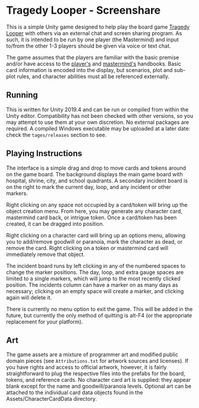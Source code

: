# Tragedy Looper - Screenshare

This is a simple Unity game designed to help play the board game [Tragedy Looper](https://boardgamegeek.com/boardgame/148319/tragedy-looper) with others via an external chat and screen sharing program.  As such, it is intended to be run by one player (the Mastermind) and input to/from the other 1-3 players should be given via voice or text chat.  

The game assumes that the players are familiar with the basic premise and/or have access to the [player's](https://images.zmangames.com/filer_public/bc/e8/bce8e73f-d200-4a9f-be90-b3c59b8bb330/zm7470_tragedy_looper_rules.pdf) and [mastermind's](https://tesera.ru/images/items/456060/Tragedy_Looper_Masterbook.pdf) handbooks.  Basic card information is encoded into the display, but scenarios, plot and sub-plot rules, and character abilities must all be referenced externally.

## Running
This is written for Unity 2019.4 and can be run or compiled from within the Unity editor.  Compatibility has not been checked with other versions, so you may attempt to use them at your own discretion.  No external packages are required.  A compiled Windows executable may be uploaded at a later date: check the `tages/releases` section to see.  

## Playing Instructions
The interface is a simple drag and drop to move cards and tokens around on the game board.  The background displays the main game board with hospital, shrine, city, and school quadrants.  A secondary incident board is on the right to mark the current day, loop, and any incident or other markers.  

Right clicking on any space not occupied by a card/token will bring up the object creation menu.  From here, you may generate any character card, mastermind card back, or intrigue token.  Once a card/token has been created, it can be dragged into position.  

Right clicking on a character card will bring up an options menu, allowing you to add/remove goodwill or paranoia, mark the character as dead, or remove the card.  Right clicking on a token or mastermind card will immediately remove that object.  

The incident board runs by left clicking in any of the numbered spaces to change the marker positions.  The day, loop, and extra gauge spaces are limited to a single markers, which will jump to the most recently clicked position.  The incidents column can have a marker on as many days as necessary; clicking on an empty space will create a marker, and clicking again will delete it.

There is currently no menu option to exit the game.  This will be added in the future, but currently the only method of quitting is alt-F4 (or the appropriate replacement for your platform).

## Art
The game assets are a mixture of programmer art and modified public domain pieces (see `Attributions.txt` for artwork sources and licenses).  If you have rights and access to official artwork, however, it is fairly straightforward to plug the respective files into the prefabs for the board, tokens, and reference cards.  No character card art is supplied: they appear blank except for the name and goodwill/paranoia levels.  Optional art can be attached to the individual card data objects found in the Assets/CharacterCardData directory.
